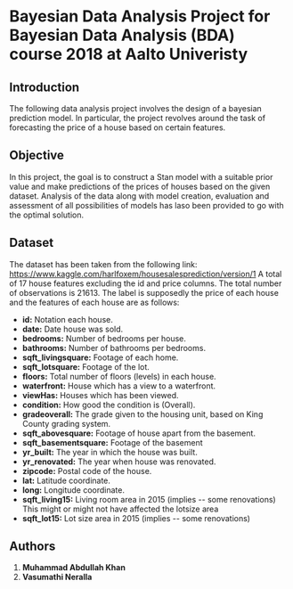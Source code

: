 # Bayesian Data Analysis Project for Bayesian Data Analysis (BDA) course 2018 at Aalto Univeristy

## Introduction

The following data analysis project involves the design of a bayesian prediction model. In
particular, the project revolves around the task of forecasting the price of a house based on
certain features. 

## Objective 

In this project, the goal is to construct a Stan model with a suitable prior value and make predictions
of the prices of houses based on the given dataset. Analysis of the data along with model creation, 
evaluation and assessment of all possibilities of models has laso been provided to go with the optimal
solution.

## Dataset

The dataset has been taken from the following link: https://www.kaggle.com/harlfoxem/housesalesprediction/version/1
A total of 17 house features excluding the id and price columns. The total number of observations is 21613.
The label is supposedly the price of each house and the features of each house are as follows:

* **id:** Notation each house.
* **date:** Date house was sold.
* **bedrooms:** Number of bedrooms per house.
* **bathrooms:** Number of bathrooms per bedrooms.
* **sqft_livingsquare:** Footage of each home.
* **sqft_lotsquare:** Footage of the lot.
* **floors:** Total number of floors (levels) in each house.
* **waterfront:** House which has a view to a waterfront.
* **viewHas:** Houses which has been viewed.
* **condition:** How good the condition is (Overall).
* **gradeoverall:** The grade given to the housing unit, based on King County grading system.
* **sqft_abovesquare:** Footage of house apart from the basement.
* **sqft_basementsquare:** Footage of the basement
* **yr_built:** The year in which the house was built.
* **yr_renovated:** The year when house was renovated.
* **zipcode:** Postal code of the house.
* **lat:** Latitude coordinate.
* **long:** Longitude coordinate.
* **sqft_living15:** Living room area in 2015 (implies -- some renovations) This might or might not have affected the lotsize area
* **sqft_lot15:** Lot size area in 2015 (implies -- some renovations)  

## Authors

1. **Muhammad Abdullah Khan**
2. **Vasumathi Neralla** 

